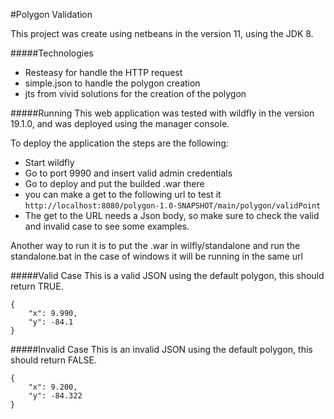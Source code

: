 #Polygon Validation

This project was create using netbeans in the version 11, using the JDK 8.

#####Technologies
* Resteasy for handle the HTTP request
* simple.json to handle the polygon creation
* jts from vivid solutions for the creation of the polygon

#####Running
This web application was tested with wildfly in the version 19.1.0, and was deployed using the manager console.

To deploy the application the steps are the following:

* Start wildfly
* Go to port 9990 and insert valid admin credentials
* Go to deploy and put the builded .war there
* you can make a get to the following url to test it ``http://localhost:8080/polygon-1.0-SNAPSHOT/main/polygon/validPoint``
* The get to the URL needs a Json body, so make sure to check the valid and invalid case to see some examples.

Another way to run it is to put the .war in wilfly/standalone and run the standalone.bat in the case of windows it will be running in the same url

#####Valid Case
This is a valid JSON using the default polygon, this should return TRUE.
```
{
    "x": 9.990,
    "y": -84.1
}
```

#####Invalid Case
This is an invalid JSON using the default polygon, this should return FALSE.
```
{
    "x": 9.200,
    "y": -84.322
}
```